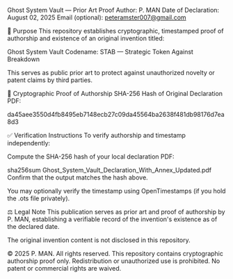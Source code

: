 Ghost System Vault — Prior Art Proof
Author: P. MAN
Date of Declaration: August 02, 2025
Email (optional): peteramster007@gmail.com

🧭 Purpose
This repository establishes cryptographic, timestamped proof of authorship and existence of an original invention titled:

Ghost System Vault
Codename: STAB — Strategic Token Against Breakdown

This serves as public prior art to protect against unauthorized novelty or patent claims by third parties.

🔐 Cryptographic Proof of Authorship
SHA-256 Hash of Original Declaration PDF:

da45aee3550d4fb8495eb7148ecb27c09da45564ba2638f481db98176d7ea8d3

✅ Verification Instructions
To verify authorship and timestamp independently:

Compute the SHA-256 hash of your local declaration PDF:

sha256sum Ghost_System_Vault_Declaration_With_Annex_Updated.pdf
Confirm that the output matches the hash above.

You may optionally verify the timestamp using OpenTimestamps (if you hold the .ots file privately).

⚖️ Legal Note
This publication serves as prior art and proof of authorship by P. MAN, establishing a verifiable record of the invention's existence as of the declared date.

The original invention content is not disclosed in this repository.

© 2025 P. MAN. All rights reserved. This repository contains cryptographic authorship proof only. Redistribution or unauthorized use is prohibited. No patent or commercial rights are waived.




